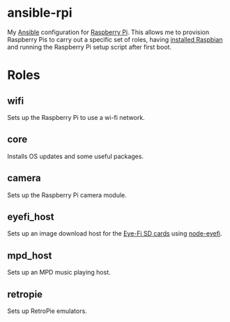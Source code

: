 ansible-rpi
======

My [Ansible](http://www.ansible.com/) configuration for [Raspberry Pi](http://www.raspberrypi.org/). This allows me to provision Raspberry Pis to carry out a specific set of roles, having [installed Raspbian](http://www.raspberrypi.org/documentation/installation/installing-images/README.md) and running the Raspberry Pi setup script after first boot.

# Roles

## wifi
Sets up the Raspberry Pi to use a wi-fi network.

## core
Installs OS updates and some useful packages.

## camera
Sets up the Raspberry Pi camera module.

## eyefi_host
Sets up an image download host for the [Eye-Fi SD cards](http://www.eyefi.com/) using [node-eyefi](https://github.com/komola/node-eyefi).

## mpd_host
Sets up an MPD music playing host.

## retropie
Sets up RetroPie emulators.
